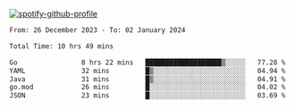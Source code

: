 [![spotify-github-profile](https://spotify-github-profile.vercel.app/api/view?uid=313pysyt3uxkjdidtiuvzf7nrnnu&cover_image=true&theme=natemoo-re&show_offline=false&background_color=121212&interchange=false&bar_color=53b14f&bar_color_cover=false)](https://spotify-github-profile.vercel.app/api/view?uid=313pysyt3uxkjdidtiuvzf7nrnnu&redirect=true)

<!--START_SECTION:waka-->

```txt
From: 26 December 2023 - To: 02 January 2024

Total Time: 10 hrs 49 mins

Go                8 hrs 22 mins   ███████████████████▒░░░░░   77.28 %
YAML              32 mins         █▒░░░░░░░░░░░░░░░░░░░░░░░   04.94 %
Java              31 mins         █▒░░░░░░░░░░░░░░░░░░░░░░░   04.91 %
go.mod            26 mins         █░░░░░░░░░░░░░░░░░░░░░░░░   04.02 %
JSON              23 mins         █░░░░░░░░░░░░░░░░░░░░░░░░   03.69 %
```

<!--END_SECTION:waka-->